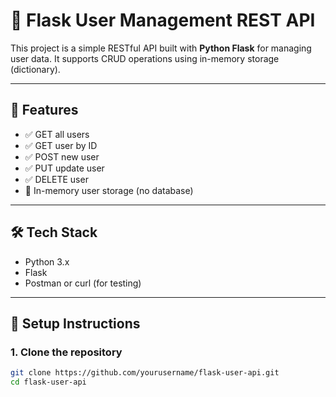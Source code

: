 # 🧩 Flask User Management REST API

This project is a simple RESTful API built with **Python Flask** for managing user data. It supports CRUD operations using in-memory storage (dictionary).

---

## 🚀 Features

- ✅ GET all users
- ✅ GET user by ID
- ✅ POST new user
- ✅ PUT update user
- ✅ DELETE user
- 🔧 In-memory user storage (no database)

---

## 🛠 Tech Stack

- Python 3.x
- Flask
- Postman or curl (for testing)

---

## 🔧 Setup Instructions

### 1. Clone the repository

```bash
git clone https://github.com/yourusername/flask-user-api.git
cd flask-user-api
